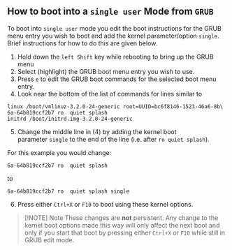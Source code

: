 
## How to boot into a `single user` Mode from `GRUB`

To boot into `single user` mode you edit the boot instructions for the GRUB menu entry you wish to boot and add the kernel parameter/option `single`. Brief instructions for how to do this are given below.

1. Hold down the `left Shift` key while rebooting to bring up the GRUB menu
2. Select (highlight) the GRUB boot menu entry you wish to use.
3. Press `e` to edit the GRUB boot commands for the selected boot menu entry.
4. Look near the bottom of the list of commands for lines similar to

```
linux /boot/vmlinuz-3.2.0-24-generic root=UUID=bc6f8146-1523-46a6-8b\
6a-64b819ccf2b7 ro  quiet splash
initrd /boot/initrd.img-3.2.0-24-generic
```

5. Change the middle line in (4) by adding the kernel boot parameter `single` to the end of the line (i.e. after `ro quiet splash`).

For this example you would change:

```
6a-64b819ccf2b7 ro  quiet splash
```

to

```
6a-64b819ccf2b7 ro  quiet splash single
```

6. Press either `Ctrl+X` or `F10` to boot using these kernel options.


> [!NOTE] Note
> These changes are **not** persistent. 
> Any change to the kernel boot options made this way will only affect the next boot and only if you start that boot by pressing either `Ctrl+X` or `F10` while still in GRUB edit mode.
